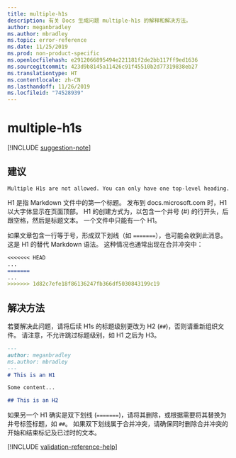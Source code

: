 ```yaml
---
title: multiple-h1s
description: 有关 Docs 生成问题 multiple-h1s 的解释和解决方法。
author: meganbradley
ms.author: mbradley
ms.topic: error-reference
ms.date: 11/25/2019
ms.prod: non-product-specific
ms.openlocfilehash: e2912066895494e221181f2de2bb117ff9ed1636
ms.sourcegitcommit: 423d9b8145a11426c91f45510b2d77319838eb27
ms.translationtype: HT
ms.contentlocale: zh-CN
ms.lasthandoff: 11/26/2019
ms.locfileid: "74528939"
---
```

# <a name="multiple-h1s"></a>multiple-h1s

[!INCLUDE [suggestion-note](includes/suggestion-note.md)]

## <a name="suggestion"></a>建议

`Multiple H1s are not allowed. You can only have one top-level heading.`

H1 是指 Markdown 文件中的第一个标题。 发布到 docs.microsoft.com 时，H1 以大字体显示在页面顶部。 H1 的创建方式为，以包含一个井号 (#) 的行开头，后跟空格，然后是标题文本。 一个文件中只能有一个 H1。

如果文章包含一行等于号，形成双下划线（如 `=======`），也可能会收到此消息。 这是 H1 的替代 Markdown 语法。 这种情况也通常出现在合并冲突中：

```markdown
<<<<<<< HEAD
...
=======
...
>>>>>>> 1d82c7efe18f86136247fb366df5030843199c19
```

## <a name="resolution"></a>解决方法

若要解决此问题，请将后续 H1s 的标题级别更改为 H2 (`##`)，否则请重新组织文件。 请注意，不允许跳过标题级别，如 H1 之后为 H3。

```markdown
---
author: meganbradley
ms.author: mbradley
---
# This is an H1

Some content...

## This is an H2
```

如果另一个 H1 确实是双下划线 (`=======`)，请将其删除，或根据需要将其替换为井号标签标题，如 `##`。 如果双下划线属于合并冲突，请确保同时删除合并冲突的开始和结束标记及已过时的文本。

<!--make sure to add this file to your includes folder and verify the path-->
[!INCLUDE [validation-reference-help](includes/validation-reference-help.md)]
